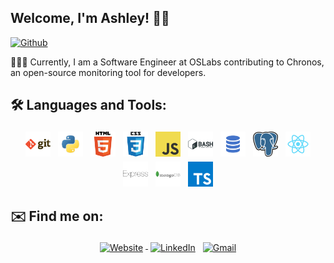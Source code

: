 
## Welcome, I'm Ashley! 👋🏽

[![Github](https://img.shields.io/github/followers/ashleybisram?label=Follow&style=social)](https://github.com/ashleybisram)
<!--![](https://visitor-badge.laobi.icu/badge?page_id=ashleybisram.ashleybisram)-->

👩🏽‍💻 Currently, I am a Software Engineer at OSLabs contributing to Chronos, an open-source monitoring tool for developers.
<br />

## 🛠️ Languages and Tools:
<p align="center">
<img src="https://raw.githubusercontent.com/github/explore/80688e429a7d4ef2fca1e82350fe8e3517d3494d/topics/git/git.png" alt="Git" height="40" style="vertical-align:top; margin:4px">
<img src="https://raw.githubusercontent.com/github/explore/80688e429a7d4ef2fca1e82350fe8e3517d3494d/topics/python/python.png" alt="Python" height="40" style="vertical-align:top; margin:4px">
<img src="https://raw.githubusercontent.com/github/explore/80688e429a7d4ef2fca1e82350fe8e3517d3494d/topics/html/html.png" alt="HTML" height="40" style="vertical-align:top; margin:4px">
<img src="https://raw.githubusercontent.com/github/explore/80688e429a7d4ef2fca1e82350fe8e3517d3494d/topics/css/css.png" alt="CSS" height="40" style="vertical-align:top; margin:4px">
<img src="https://raw.githubusercontent.com/github/explore/80688e429a7d4ef2fca1e82350fe8e3517d3494d/topics/javascript/javascript.png" alt="Javascript" height="40" style="vertical-align:top; margin:4px">
<img src="https://raw.githubusercontent.com/github/explore/80688e429a7d4ef2fca1e82350fe8e3517d3494d/topics/bash/bash.png" alt="Bash" height="40" style="vertical-align:top; margin:4px">
<img src="https://raw.githubusercontent.com/github/explore/80688e429a7d4ef2fca1e82350fe8e3517d3494d/topics/sql/sql.png" alt="SQL" height="40" style="vertical-align:top; margin:4px">
<img src="https://raw.githubusercontent.com/github/explore/80688e429a7d4ef2fca1e82350fe8e3517d3494d/topics/postgresql/postgresql.png" alt="PostgreSQL" height="40" style="vertical-align:top; margin:4px">
<img src="https://raw.githubusercontent.com/github/explore/80688e429a7d4ef2fca1e82350fe8e3517d3494d/topics/react/react.png" alt="React" height="40" style="vertical-align:top; margin:4px">
<img src="https://raw.githubusercontent.com/github/explore/80688e429a7d4ef2fca1e82350fe8e3517d3494d/topics/express/express.png" alt="Express" height="40" style="vertical-align:top; margin:4px">
<img src="https://raw.githubusercontent.com/github/explore/80688e429a7d4ef2fca1e82350fe8e3517d3494d/topics/mongodb/mongodb.png" alt="MongoDB" height="40" style="vertical-align:top; margin:4px">
<img src="https://raw.githubusercontent.com/github/explore/80688e429a7d4ef2fca1e82350fe8e3517d3494d/topics/typescript/typescript.png" alt="Typescript" height="40" style="vertical-align:top; margin:4px">
</p>

## ✉️ Find me on:


<p align="center">
 <a href="https://ashleybisram.com/" target="_blank" rel="noopener noreferrer"> <img src="https://img.icons8.com/?size=100&id=103413&format=png&color=000000" alt="Website" height="40" style="vertical-align:top; margin:4px"> </a>
 <a href="https://linkedin.com/in/ashleybisram" target="_blank" rel="noopener noreferrer"> <img src="https://img.icons8.com/?size=100&id=13930&format=png&color=000000" alt="LinkedIn" height="40" style="vertical-align:top; margin:4px"></a>
 <a href="mailto:ashleydevibisram@gmail.com"> <img src="https://img.icons8.com/?size=100&id=P7UIlhbpWzZm&format=png&color=000000" alt="Gmail" height="40" style="vertical-align:top; margin:4px"></a>
</p>

<!--
Credits:
https://dev.to/charalambosioannou/create-a-dynamic-github-profile-readme-il5

**ashleybisram/ashleybisram** is a ✨ _special_ ✨ repository because its `README.md` (this file) appears on your GitHub profile.

Here are some ideas to get you started:

- 🔭 I’m currently working on ...
- 🌱 I’m currently learning ...
- 👯 I’m looking to collaborate on ...
- 🤔 I’m looking for help with ...
- 💬 Ask me about ...
- 📫 How to reach me: ...
- 😄 Pronouns: ...
- ⚡ Fun fact: ...
-->
